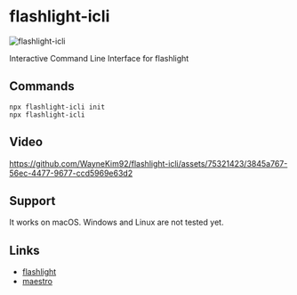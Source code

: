 # flashlight-icli
![flashlight-icli](https://github.com/WayneKim92/flashlight-icli/assets/75321423/8b8c1d55-0cef-4351-84e3-086198c22c8f)

Interactive Command Line Interface for flashlight

## Commands
```
npx flashlight-icli init
npx flashlight-icli
```

## Video
https://github.com/WayneKim92/flashlight-icli/assets/75321423/3845a767-56ec-4477-9677-ccd5969e63d2

## Support
It works on macOS. Windows and Linux are not tested yet.

## Links
* [flashlight](https://github.com/bamlab/flashlight)
* [maestro](https://github.com/mobile-dev-inc/maestro)



